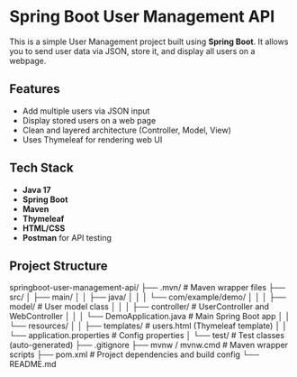 # Spring Boot User Management API

This is a simple User Management project built using **Spring Boot**. It allows you to send user data via JSON, store it, and display all users on a webpage.

##  Features

- Add multiple users via JSON input
- Display stored users on a web page
- Clean and layered architecture (Controller, Model, View)
- Uses Thymeleaf for rendering web UI

##  Tech Stack

- **Java 17**
- **Spring Boot**
- **Maven**
- **Thymeleaf**
- **HTML/CSS**
- **Postman** for API testing

##  Project Structure
springboot-user-management-api/
├── .mvn/                       # Maven wrapper files
├── src/
│   ├── main/
│   │   ├── java/
│   │   │   └── com/example/demo/
│   │   │       ├── model/               # User model class
│   │   │       ├── controller/          # UserController and WebController
│   │   │       └── DemoApplication.java # Main Spring Boot app
│   │   └── resources/
│   │       ├── templates/               # users.html (Thymeleaf template)
│   │       └── application.properties   # Config properties
│   └── test/                            # Test classes (auto-generated)
├── .gitignore
├── mvnw / mvnw.cmd                     # Maven wrapper scripts
├── pom.xml                             # Project dependencies and build config
└── README.md

